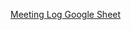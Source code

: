 <a href="https://docs.google.com/a/siena.edu/spreadsheets/d/1N59DTiyIGS1KdktK-ZAd9wCED9BveaEtqaS-Vm6gFwo/edit?usp=sharing">Meeting Log Google Sheet</a>
